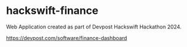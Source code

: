 # hackswift-finance
Web Application created as part of Devpost Hackswift Hackathon 2024.

https://devpost.com/software/finance-dashboard
